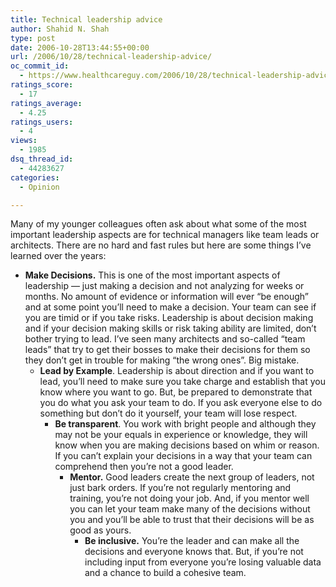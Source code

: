 ```yaml
---
title: Technical leadership advice
author: Shahid N. Shah
type: post
date: 2006-10-28T13:44:55+00:00
url: /2006/10/28/technical-leadership-advice/
oc_commit_id:
  - https://www.healthcareguy.com/2006/10/28/technical-leadership-advice/1478769077
ratings_score:
  - 17
ratings_average:
  - 4.25
ratings_users:
  - 4
views:
  - 1985
dsq_thread_id:
  - 44283627
categories:
  - Opinion

---
```

Many of my younger colleagues often ask about what some of the most important leadership aspects are for technical managers like team leads or architects. There are no hard and fast rules but here are some things I&#8217;ve learned over the years:

  * **Make Decisions.** This is one of the most important aspects of leadership &#8212; just making a decision and not analyzing for weeks or months. No amount of evidence or information will ever &#8220;be enough&#8221; and at some point you&#8217;ll need to make a decision. Your team can see if you are timid or if you take risks. Leadership is about decision making and if your decision making skills or risk taking ability are limited, don&#8217;t bother trying to lead. I&#8217;ve seen many architects and so-called &#8220;team leads&#8221; that try to get their bosses to make their decisions for them so they don&#8217;t get in trouble for making &#8220;the wrong ones&#8221;. Big mistake. 
      * **Lead by Example**. Leadership is about direction and if you want to lead, you&#8217;ll need to make sure you take charge and establish that you know where you want to go. But, be prepared to demonstrate that you do what you ask your team to do. If you ask everyone else to do something but don&#8217;t do it yourself, your team will lose respect. 
          * **Be transparent**. You work with bright people and although they may not be your equals in experience or knowledge, they will know when you are making decisions based on whim or reason. If you can&#8217;t explain your decisions in a way that your team can comprehend then you&#8217;re not a good leader. 
              * **Mentor.** Good leaders create the next group of leaders, not just bark orders. If you&#8217;re not regularly mentoring and training, you&#8217;re not doing your job. And, if you mentor well you can let your team make many of the decisions without you and you&#8217;ll be able to trust that their decisions will be as good as yours. 
                  * **Be inclusive.** You&#8217;re the leader and can make all the decisions and everyone knows that. But, if you&#8217;re not including input from everyone you&#8217;re losing valuable data and a chance to build a cohesive team.</ul>